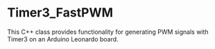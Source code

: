 # Timer3_FastPWM
This C++ class provides functionality for generating PWM signals with Timer3 on an Arduino Leonardo board.
